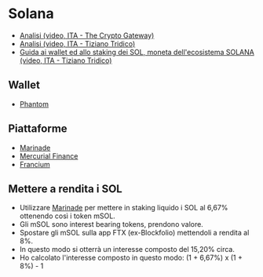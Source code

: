 # Solana

- [Analisi (video, ITA - The Crypto Gateway)](https://youtu.be/azL1q-vAx1M)
- [Analisi (video, ITA - Tiziano Tridico)](https://www.youtube.com/watch?v=GR1D7VrK5oY)
- [Guida ai wallet ed allo staking dei SOL, moneta dell'ecosistema SOLANA (video, ITA - Tiziano Tridico)](https://youtu.be/s-LsJeibIlg)

## Wallet

- [Phantom](https://phantom.app/)

## Piattaforme

- [Marinade](https://marinade.finance/)
- [Mercurial Finance](https://mercurial.finance/)
- [Francium](https://francium.io/)

## Mettere a rendita i SOL

- Utilizzare [Marinade](https://marinade.finance/) per mettere in staking liquido i SOL al 6,67% ottenendo così i token mSOL.
- Gli mSOL sono interest bearing tokens, prendono valore.
- Spostare gli mSOL sulla app FTX (ex-Blockfolio) mettendoli a rendita al 8%.
- In questo modo si otterrà un interesse composto del 15,20% circa.
- Ho calcolato l'interesse composto in questo modo: (1 + 6,67%) x (1 + 8%) - 1
